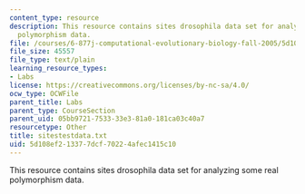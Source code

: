 ```yaml
---
content_type: resource
description: This resource contains sites drosophila data set for analyzing some real
  polymorphism data.
file: /courses/6-877j-computational-evolutionary-biology-fall-2005/5d108ef213377dcf70224afec1415c10_sitestestdata.txt
file_size: 45557
file_type: text/plain
learning_resource_types:
- Labs
license: https://creativecommons.org/licenses/by-nc-sa/4.0/
ocw_type: OCWFile
parent_title: Labs
parent_type: CourseSection
parent_uid: 05bb9721-7533-33e3-81a0-181ca03c40a7
resourcetype: Other
title: sitestestdata.txt
uid: 5d108ef2-1337-7dcf-7022-4afec1415c10
---
```

This resource contains sites drosophila data set for analyzing some real polymorphism data.